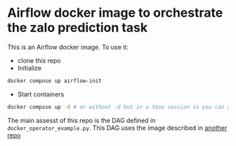 # Airflow docker image to orchestrate the zalo prediction task

This is an Airflow docker image. To use it:
- clone this repo
- Initialize
```bash
docker compose up airflow-init
```
- Start containers
```bash
docker compose up -d # or without -d but in a tmux session so you can resume later and view logs
```
The main assesst of this repo is the DAG defined in `docker_operator_example.py`. This DAG uses the image described in [another repo](https://github.com/xtfocus/zalo_negoos_daily_docker_operator)
